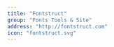 ```yaml
---
title: "Fontstruct"
group: "Fonts Tools & Site"
address: "http://fontstruct.com"
icon: "fontstruct.svg"
---
```


